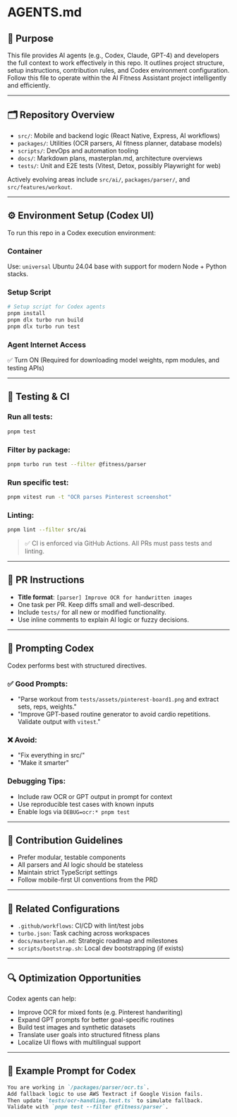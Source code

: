 # AGENTS.md

## 📘 Purpose

This file provides AI agents (e.g., Codex, Claude, GPT-4) and developers the full context to work effectively in this repo. It outlines project structure, setup instructions, contribution rules, and Codex environment configuration. Follow this file to operate within the AI Fitness Assistant project intelligently and efficiently.

---

## 🗂 Repository Overview

* `src/`: Mobile and backend logic (React Native, Express, AI workflows)
* `packages/`: Utilities (OCR parsers, AI fitness planner, database models)
* `scripts/`: DevOps and automation tooling
* `docs/`: Markdown plans, masterplan.md, architecture overviews
* `tests/`: Unit and E2E tests (Vitest, Detox, possibly Playwright for web)

Actively evolving areas include `src/ai/`, `packages/parser/`, and `src/features/workout`.

---

## ⚙️ Environment Setup (Codex UI)

To run this repo in a Codex execution environment:

### Container

Use: `universal`
Ubuntu 24.04 base with support for modern Node + Python stacks.

### Setup Script

```bash
# Setup script for Codex agents
pnpm install
pnpm dlx turbo run build
pnpm dlx turbo run test
```

### Agent Internet Access

✅ Turn ON (Required for downloading model weights, npm modules, and testing APIs)

---

## 🔬 Testing & CI

### Run all tests:

```bash
pnpm test
```

### Filter by package:

```bash
pnpm turbo run test --filter @fitness/parser
```

### Run specific test:

```bash
pnpm vitest run -t "OCR parses Pinterest screenshot"
```

### Linting:

```bash
pnpm lint --filter src/ai
```

> ✅ CI is enforced via GitHub Actions. All PRs must pass tests and linting.

---

## 🚀 PR Instructions

* **Title format**: `[parser] Improve OCR for handwritten images`
* One task per PR. Keep diffs small and well-described.
* Include `tests/` for all new or modified functionality.
* Use inline comments to explain AI logic or fuzzy decisions.

---

## 🤖 Prompting Codex

Codex performs best with structured directives.

### ✅ Good Prompts:

* "Parse workout from `tests/assets/pinterest-board1.png` and extract sets, reps, weights."
* "Improve GPT-based routine generator to avoid cardio repetitions. Validate output with `vitest`."

### ❌ Avoid:

* "Fix everything in src/"
* "Make it smarter"

### Debugging Tips:

* Include raw OCR or GPT output in prompt for context
* Use reproducible test cases with known inputs
* Enable logs via `DEBUG=ocr:* pnpm test`

---

## 🧠 Contribution Guidelines

* Prefer modular, testable components
* All parsers and AI logic should be stateless
* Maintain strict TypeScript settings
* Follow mobile-first UI conventions from the PRD

---

## 🧹 Related Configurations

* `.github/workflows`: CI/CD with lint/test jobs
* `turbo.json`: Task caching across workspaces
* `docs/masterplan.md`: Strategic roadmap and milestones
* `scripts/bootstrap.sh`: Local dev bootstrapping (if exists)

---

## 🔍 Optimization Opportunities

Codex agents can help:

* Improve OCR for mixed fonts (e.g. Pinterest handwriting)
* Expand GPT prompts for better goal-specific routines
* Build test images and synthetic datasets
* Translate user goals into structured fitness plans
* Localize UI flows with multilingual support

---

## 🧪 Example Prompt for Codex

```markdown
You are working in `/packages/parser/ocr.ts`.
Add fallback logic to use AWS Textract if Google Vision fails.
Then update `tests/ocr-handling.test.ts` to simulate fallback.
Validate with `pnpm test --filter @fitness/parser`.
```
